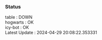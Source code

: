### Status


table : DOWN  
hogwarts : OK  
icy-bot : OK  
Latest Update : 2024-04-29 20:08:22.353331
